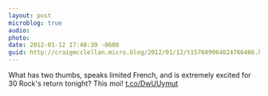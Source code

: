 ```yaml
---
layout: post
microblog: true
audio: 
photo: 
date: 2012-01-12 17:48:39 -0600
guid: http://craigmcclellan.micro.blog/2012/01/12/t157609964024766466.html
---
```

What has two thumbs, speaks limited French, and is extremely excited for 30 Rock's return tonight? This moi! [t.co/DwUUymut](http://t.co/DwUUymut)
